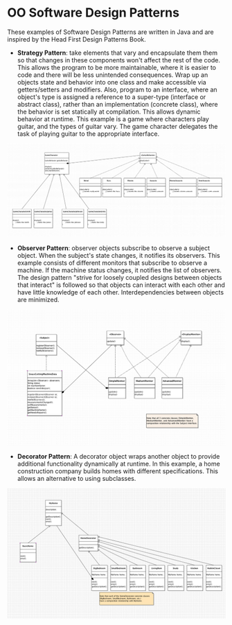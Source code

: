 # OO Software Design Patterns
These examples of Software Design Patterns are written in Java and are inspired by the Head First Design Patterns Book. 

* **Strategy Pattern**: take elements that vary and encapsulate them them so that changes in these components won't affect the rest of the code. This allows the program to be more maintainable, where it is easier to code and there will be less unintended consequences. Wrap up an objects state and behavior into one class and make accessible via getters/setters and modifiers. Also, program to an interface, where an object's type is assigned a reference to a super-type (interface or abstract class), rather than an implementation (concrete class), where the behavior is set statically at compilation. This allows dynamic behavior at runtime. This example is a game where characters play guitar, and the types of guitar vary. The game character delegates the task of playing guitar to the appropriate interface.

![Strategy Pattern UML - Guitar Player Game](docs/Strategy-UML.png) 

* **Observer Pattern**: observer objects subscribe to observe a subject object. When the subject's state changes, it notifies its observers. This example consists of different monitors that subscribe to observe a machine. If the machine status changes, it notifies the list of observers. The design pattern "strive for loosely coupled designs between objects that interact" is followed so that objects can interact with each other and have little knowledge of each other. Interdependencies between objects are minimized.   

![Observer Pattern UML - Machine](docs/Observer-UML.png)

* **Decorator Pattern**: A decorator object wraps another object to provide additional functionality dynamically at runtime. In this example, a home construction company builds homes with different specifications. This allows an alternative to using subclasses. 

![Decorator UML - Home Construction](docs/Decorator-UML.png)
